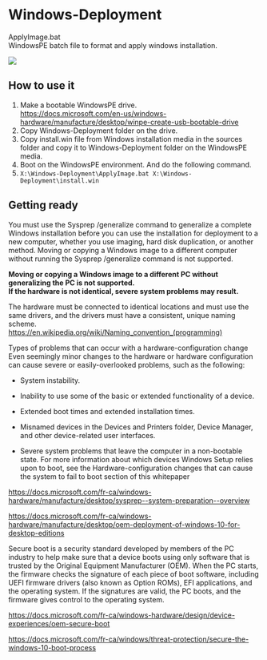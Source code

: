 # Windows-Deployment
ApplyImage.bat</br>
WindowsPE batch file to format and apply windows installation.</br>

<img style="max-width: 100%;" src="https://i.ibb.co/D4GDZ1B/maxresdefault.jpg" />

## How to use it
1. Make a bootable WindowsPE drive.</br>
  https://docs.microsoft.com/en-us/windows-hardware/manufacture/desktop/winpe-create-usb-bootable-drive</br>
2. Copy Windows-Deployment folder on the drive.</br>
2. Copy install.win file from Windows installation media in the sources folder and copy it to Windows-Deployment folder on the WindowsPE media.</br>
3. Boot on the WindowsPE environment. And do the following command.</br>
4. `X:\Windows-Deployment\ApplyImage.bat X:\Windows-Deployment\install.win`</br>

## Getting ready
You must use the Sysprep /generalize command to generalize a complete Windows installation before you can use the installation for deployment to a new computer, whether you use imaging, hard disk duplication, or another method. Moving or copying a Windows image to a different computer without running the Sysprep /generalize command is not supported.

<b>Moving or copying a Windows image to a different PC without generalizing the PC is not supported.</b>
</br>
<b>If the hardware is not identical, severe system problems may result.</b>

The hardware must be connected to identical locations and must use the same drivers, and the drivers must have a consistent, unique naming scheme.</br>
https://en.wikipedia.org/wiki/Naming_convention_(programming)

Types of problems that can occur with a hardware-configuration change
Even seemingly minor changes to the hardware or hardware configuration can cause severe or easily-overlooked problems, such as the following:

- System instability.

- Inability to use some of the basic or extended functionality of a device.

- Extended boot times and extended installation times.

- Misnamed devices in the Devices and Printers folder, Device Manager, and other device-related user interfaces.

- Severe system problems that leave the computer in a non-bootable state. For more information about which devices Windows Setup relies upon to boot, see the Hardware-configuration changes that can cause the system to fail to boot section of this whitepaper

https://docs.microsoft.com/fr-ca/windows-hardware/manufacture/desktop/sysprep--system-preparation--overview

https://docs.microsoft.com/fr-ca/windows-hardware/manufacture/desktop/oem-deployment-of-windows-10-for-desktop-editions

Secure boot is a security standard developed by members of the PC industry to help make sure that a device boots using only software that is trusted by the Original Equipment Manufacturer (OEM). When the PC starts, the firmware checks the signature of each piece of boot software, including UEFI firmware drivers (also known as Option ROMs), EFI applications, and the operating system. If the signatures are valid, the PC boots, and the firmware gives control to the operating system.

https://docs.microsoft.com/fr-ca/windows-hardware/design/device-experiences/oem-secure-boot

https://docs.microsoft.com/fr-ca/windows/threat-protection/secure-the-windows-10-boot-process
